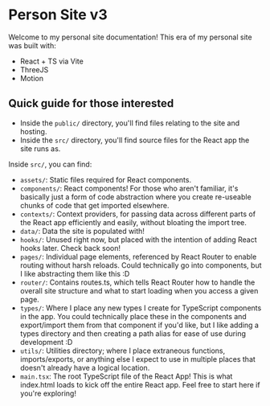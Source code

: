 # Person Site v3

Welcome to my personal site documentation!
This era of my personal site was built with:

- React + TS via Vite
- ThreeJS
- Motion

## Quick guide for those interested

- Inside the `public/` directory, you'll find files relating to the site and hosting.
- Inside the `src/` directory, you'll find source files for the React app the site runs as.

Inside `src/`, you can find:

- `assets/`: Static files required for React components.
- `components/`: React components! For those who aren't familiar, it's basically just a form of code abstraction where you create re-useable chunks of code that get imported elsewhere.
- `contexts/`: Context providers, for passing data across different parts of the React app efficiently and easily, without bloating the import tree.
- `data/`: Data the site is populated with!
- `hooks/`: Unused right now, but placed with the intention of adding React hooks later. Check back soon!
- `pages/`: Individual page elements, referenced by React Router to enable routing without harsh reloads. Could technically go into components, but I like abstracting them like this :D
- `router/`: Contains routes.ts, which tells React Router how to handle the overall site structure and what to start loading when you access a given page.
- `types/`: Where I place any new types I create for TypeScript components in the app. You could technically place these in the components and export/import them from that component if you'd like, but I like adding a types directory and then creating a path alias for ease of use during development :D
- `utils/`: Utilities directory; where I place extraneous functions, imports/exports, or anything else I expect to use in multiple places that doesn't already have a logical location.
- `main.tsx`: The root TypeScript file of the React App! This is what index.html loads to kick off the entire React app. Feel free to start here if you're exploring!

